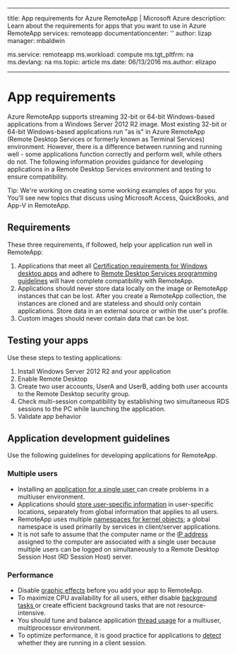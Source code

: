 
---
title: App requirements for Azure RemoteApp | Microsoft Azure
description: Learn about the requirements for apps that you want to use in Azure RemoteApp
services: remoteapp
documentationcenter: ''
author: lizap
manager: mbaldwin

ms.service: remoteapp
ms.workload: compute
ms.tgt_pltfrm: na
ms.devlang: na
ms.topic: article
ms.date: 06/13/2016
ms.author: elizapo

---
# App requirements
Azure RemoteApp supports streaming 32-bit or 64-bit Windows-based applications from a Windows Server 2012 R2 image. Most existing 32-bit or 64-bit Windows-based applications run "as is" in Azure RemoteApp (Remote Desktop Services or formerly known as Terminal Services) environment. However, there is a difference between running and running well - some applications function correctly and perform well, while others do not. The following information provides guidance for developing applications in a Remote Desktop Services environment and testing to ensure compatibility.

Tip: We're working on creating some working examples of apps for you. You'll see new topics that discuss using Microsoft Access, QuickBooks, and App-V in RemoteApp.

## Requirements
These three requirements, if followed, help your application run well in RemoteApp:

1. Applications that meet all [Certification requirements for Windows desktop apps](https://msdn.microsoft.com/library/windows/desktop/hh749939.aspx) and adhere to [Remote Desktop Services programming guidelines](https://msdn.microsoft.com/library/aa383490.aspx) will have complete compatibility with RemoteApp.
2. Applications should never store data locally on the image or RemoteApp instances that can be lost.  After you create a RemoteApp collection, the instances are cloned and are stateless and should only contain applications. Store data in an external source or within the user's profile.
3. Custom images should never contain data that can be lost.  

## Testing your apps
Use these steps to testing applications:

1. Install Windows Server 2012 R2 and your application
2. Enable Remote Desktop
3. Create two user accounts, UserA and UserB, adding both user accounts to the Remote Desktop security group.
4. Check multi-session compatibility by establishing two simultaneous RDS sessions to the PC while launching the application.
5. Validate app behavior

## Application development guidelines
Use the following guidelines for developing applications for RemoteApp.

### Multiple users
* Installing an [application for a single user ](https://msdn.microsoft.com/library/aa380661.aspx)can create problems in a multiuser environment.
* Applications should [store user-specific information](https://msdn.microsoft.com/library/aa383452.aspx) in user-specific locations, separately from global information that applies to all users.
* RemoteApp uses multiple [namespaces for kernel objects](https://msdn.microsoft.com/library/aa382954.aspx); a global namespace is used primarily by services in client/server applications.
* It is not safe to assume that the computer name or the [IP address](https://msdn.microsoft.com/library/aa382942.aspx) assigned to the computer are associated with a single user because multiple users can be logged on simultaneously to a Remote Desktop Session Host (RD Session Host) server.

### Performance
* Disable [graphic effects](https://msdn.microsoft.com/library/aa380822.aspx) before you add your app to RemoteApp.
* To maximize CPU availability for all users, either disable [background tasks ](https://msdn.microsoft.com/library/aa380665.aspx) or create efficient background tasks that are not resource-intensive.
* You should tune and balance application [thread usage](https://msdn.microsoft.com/library/aa383520.aspx) for a multiuser, multiprocessor environment.
* To optimize performance, it is good practice for applications to [detect](https://msdn.microsoft.com/library/aa380798.aspx) whether they are running in a client session.

